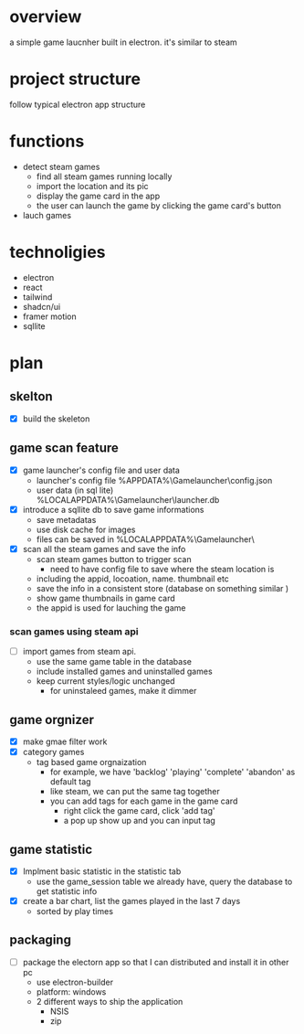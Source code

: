 # overview
a simple game laucnher built in electron. it's similar to steam 


# project structure 
follow typical electron app structure 




# functions 
- detect steam games
  - find all steam games running locally 
  - import the location and its pic
  - display the game card in the app 
  - the user can launch the game by clicking the game card's button 
- lauch games 



# technoligies 
- electron 
- react
- tailwind
- shadcn/ui
- framer motion
- sqllite 




# plan

## skelton 
- [X] build the skeleton




## game scan feature 
- [X] game launcher's config file and user data
  - launcher's config file %APPDATA%\Gamelauncher\config.json
  - user data (in sql lite) %LOCALAPPDATA%\Gamelauncher\launcher.db
- [X] introduce a sqllite db to save game informations 
  - save metadatas 
  - use disk cache for images  
  - files can be saved in %LOCALAPPDATA%\Gamelauncher\
- [X] scan all the steam games and save the info
  - scan steam games button to trigger scan 
    - need to have config file to save where the steam location is 
  - including the appid, locoation, name. thumbnail etc 
  - save the info in a consistent store (database on something similar )
  - show game thumbnails in game card 
  - the appid is used for lauching the game 

### scan games using steam api 
- [ ] import games from steam api. 
  - use the same game table in the database 
  - include installed games and uninstalled games 
  - keep current styles/logic unchanged 
    - for uninstaleed games, make it dimmer 



## game orgnizer 
- [X] make gmae filter work 
- [X] category games 
  - tag based game orgnaization  
    - for example, we have 'backlog' 'playing' 'complete' 'abandon' as default tag 
    - like steam, we can put the same tag together 
    - you can add tags for each game in the game card 
      - right click the game card, click 'add tag'
      - a pop up show up and you can input tag 


## game statistic
- [X] Implment basic statistic in the statistic tab 
  - use the game_session table we already have, query the database to get statistic info
- [X] create a bar chart, list the games played in the last 7 days
  - sorted by play times 



## packaging 
- [ ] package the electorn app so that I can distributed and install it in other pc
  - use electron-builder
  - platform: windows 
  - 2 different ways to ship the application  
    - NSIS
    - zip   




